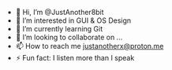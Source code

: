 - 👋 Hi, I’m @JustAnother8bit
- 👀 I’m interested in GUI & OS Design
- 🌱 I’m currently learning Git
- 💞️ I’m looking to collaborate on ...
- 📫 How to reach me justanotherx@proton.me 
- ⚡ Fun fact: I listen more than I speak

<!---
JustAnother8bit/JustAnother8bit is a ✨ special ✨ repository because its `README.md` (this file) appears on your GitHub profile.
You can click the Preview link to take a look at your changes.
--->
